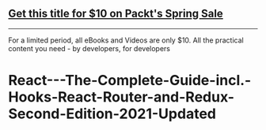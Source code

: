 ## [Get this title for $10 on Packt's Spring Sale](https://www.packt.com/V17670?utm_source=github&utm_medium=packt-github-repo&utm_campaign=spring_10_dollar_2022)
-----
For a limited period, all eBooks and Videos are only $10. All the practical content you need \- by developers, for developers

# React---The-Complete-Guide-incl.-Hooks-React-Router-and-Redux-Second-Edition-2021-Updated